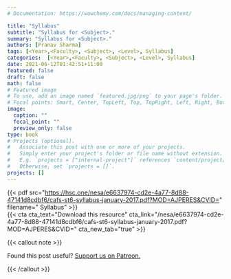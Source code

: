 ```yaml
---
# Documentation: https://wowchemy.com/docs/managing-content/

title: "Syllabus"
subtitle: "Syllabus for <Subject>."
summary: "Syllabus for <Subject>."
authors: [Pranav Sharma]
tags: [<Year>,<Faculty>, <Subject>, <Level>, Syllabus]
categories:  [<Year>,<Faculty>, <Subject>, <Level>, Syllabus]
date: 2021-06-12T01:42:51+11:00
featured: false
draft: false
math: false
# Featured image
# To use, add an image named `featured.jpg/png` to your page's folder.
# Focal points: Smart, Center, TopLeft, Top, TopRight, Left, Right, BottomLeft, Bottom, BottomRight.
image:
  caption: ""
  focal_point: ""
  preview_only: false
type: book
# Projects (optional).
#   Associate this post with one or more of your projects.
#   Simply enter your project's folder or file name without extension.
#   E.g. `projects = ["internal-project"]` references `content/project/deep-learning/index.md`.
#   Otherwise, set `projects = []`.
projects: []
---
```


{{< pdf src="https://hsc.one/nesa/e6637974-cd2e-4a77-8d88-47141d8cdbf6/cafs-st6-syllabus-january-2017.pdf?MOD=AJPERES&CVID=" filename="<Subject> Syllabus" >}}
<br>
{{< cta cta_text="Download this resource" cta_link="/nesa/e6637974-cd2e-4a77-8d88-47141d8cdbf6/cafs-st6-syllabus-january-2017.pdf?MOD=AJPERES&CVID=" cta_new_tab="true" >}}

{{< callout note >}}

Found this post useful? [Support us on Patreon.](/patreon/)

{{< /callout >}}
